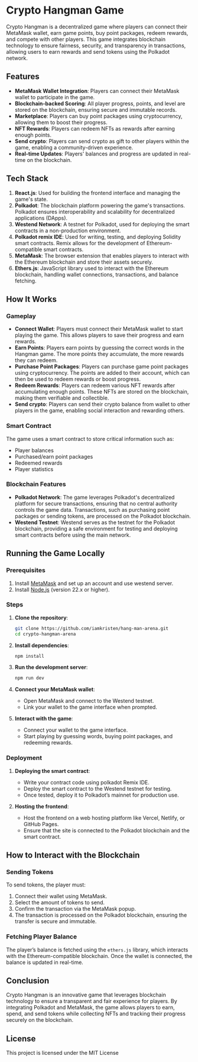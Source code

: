 # Crypto Hangman Game

Crypto Hangman is a decentralized game where players can connect their MetaMask wallet, earn game points, buy point packages, redeem rewards, and compete with other players. This game integrates blockchain technology to ensure fairness, security, and transparency in transactions, allowing users to earn rewards and send tokens using the Polkadot network.

## Features

- **MetaMask Wallet Integration**: Players can connect their MetaMask wallet to participate in the game.
- **Blockchain-backed Scoring**: All player progress, points, and level are stored on the blockchain, ensuring secure and immutable records.
- **Marketplace**: Players can buy point packages using cryptocurrency, allowing them to boost their progress.
- **NFT Rewards**: Players can redeem NFTs as rewards after earning enough points.
- **Send crypto**: Players can send crypto as gift to other players within the game, enabling a community-driven experience.
- **Real-time Updates**: Players' balances and progress are updated in real-time on the blockchain.

## Tech Stack

1. **React.js**: Used for building the frontend interface and managing the game's state.
2. **Polkadot**: The blockchain platform powering the game's transactions. Polkadot ensures interoperability and scalability for decentralized applications (DApps).
3. **Westend Network**: A testnet for Polkadot, used for deploying the smart contracts in a non-production environment.
4. **Polkadot remix IDE**: Used for writing, testing, and deploying Solidity smart contracts. Remix allows for the development of Ethereum-compatible smart contracts.
5. **MetaMask**: The browser extension that enables players to interact with the Ethereum blockchain and store their assets securely.
6. **Ethers.js**: JavaScript library used to interact with the Ethereum blockchain, handling wallet connections, transactions, and balance fetching.

## How It Works

### Gameplay

- **Connect Wallet**: Players must connect their MetaMask wallet to start playing the game. This allows players to save their progress and earn rewards.
- **Earn Points**: Players earn points by guessing the correct words in the Hangman game. The more points they accumulate, the more rewards they can redeem.
- **Purchase Point Packages**: Players can purchase game point packages using cryptocurrency. The points are added to their account, which can then be used to redeem rewards or boost progress.
- **Redeem Rewards**: Players can redeem various NFT rewards after accumulating enough points. These NFTs are stored on the blockchain, making them verifiable and collectible.
- **Send crypto**: Players can send their crypto balance from wallet to other players in the game, enabling social interaction and rewarding others.

### Smart Contract

The game uses a smart contract to store critical information such as:

- Player balances
- Purchased/earn point packages
- Redeemed rewards
- Player statistics

### Blockchain Features

- **Polkadot Network**: The game leverages Polkadot's decentralized platform for secure transactions, ensuring that no central authority controls the game data. Transactions, such as purchasing point packages or sending tokens, are processed on the Polkadot blockchain.
- **Westend Testnet**: Westend serves as the testnet for the Polkadot blockchain, providing a safe environment for testing and deploying smart contracts before using the main network.

## Running the Game Locally

### Prerequisites

1. Install [MetaMask](https://metamask.io/) and set up an account and use westend server.
2. Install [Node.js](https://nodejs.org/) (version 22.x or higher).

### Steps

1. **Clone the repository**:
   ```bash
   git clone https://github.com/iamkristen/hang-man-arena.git
   cd crypto-hangman-arena
   ```

2. **Install dependencies**:
   ```bash
   npm install
   ```

3. **Run the development server**:
   ```bash
   npm run dev
   ```

4. **Connect your MetaMask wallet**:
   - Open MetaMask and connect to the Westend testnet.
   - Link your wallet to the game interface when prompted.

5. **Interact with the game**:
   - Connect your wallet to the game interface.
   - Start playing by guessing words, buying point packages, and redeeming rewards.

### Deployment

1. **Deploying the smart contract**:
   - Write your contract code using polkadot Remix IDE.
   - Deploy the smart contract to the Westend testnet for testing.
   - Once tested, deploy it to Polkadot’s mainnet for production use.

2. **Hosting the frontend**:
   - Host the frontend on a web hosting platform like Vercel, Netlify, or GitHub Pages.
   - Ensure that the site is connected to the Polkadot blockchain and the smart contract.

## How to Interact with the Blockchain

### Sending Tokens

To send tokens, the player must:

1. Connect their wallet using MetaMask.
2. Select the amount of tokens to send.
3. Confirm the transaction via the MetaMask popup.
4. The transaction is processed on the Polkadot blockchain, ensuring the transfer is secure and immutable.

### Fetching Player Balance

The player’s balance is fetched using the `ethers.js` library, which interacts with the Ethereum-compatible blockchain. Once the wallet is connected, the balance is updated in real-time.

## Conclusion

Crypto Hangman is an innovative game that leverages blockchain technology to ensure a transparent and fair experience for players. By integrating Polkadot and MetaMask, the game allows players to earn, spend, and send tokens while collecting NFTs and tracking their progress securely on the blockchain.

## License
This project is licensed under the MIT License
